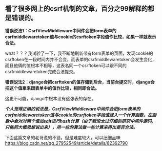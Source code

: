 ## 看了很多网上的csrf机制的文章，百分之99解释的都是错误的。

**错误说法1：CsrfViewMiddleware中间件会把form表单的csrfmiddlewaretoken值与cookie的csrftoken字段值作比较，如果一样就表示合法。**

what？？？我试验了一下，我不断地刷新带有form表单的页面，发现cookie的csrftoken在一段时间内并不会变，而表单的csrfmiddlewaretoken会发生变化，而且他俩的值根本不相等，这表名同一个csrftoken可以跟不同的csrfmiddlewaretoken完成合法提交。

**错误说法2：django会把csrftoken的值存储到后台，当前台提交时，django会把这个值拿来跟表单中的值作比较，相同即合法。**

这更不可能，django中根本没有这张表的存在。


***个人觉得正确的说法是，CsrfViewMiddleware中间件会把form表单的csrfmiddlewaretoken值与cookie的csrftoken字段值送入一个计算函数，在函数中会对对两个值加salt进行hash计算（由于我没太过仔细的研究中间件源码，只能把大概思想说出来），用一些的算法做一些计算来得出是否合法。***

下面这篇文章的老哥说的不错，但是难度较大，可以细细品味
https://blog.csdn.net/qq_27952549/article/details/82392790
